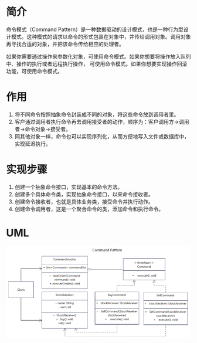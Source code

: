 # 简介
命令模式（Command Pattern）是一种数据驱动的设计模式，也是一种行为型设计模式。这种模式的请求以命令的形式包裹在对象中，并传给调用对象。调用对象再寻找合适的对象，并把该命令传给相应的处理者。

如果你需要通过操作来参数化对象，可使用命令模式。如果你想要将操作放入队列中、操作的执行或者远程执行操作， 可使用命令模式。如果你想要实现操作回滚功能，可使用命令模式。

# 作用
1. 将不同命令按照抽象命令封装成不同的对象，将这些命令放到调用者里。
2. 客户通过调用者执行命令再去调用接受者的动作，顺序为：客户调用方->调用者->命令对象->接受者。
3. 同其他对象一样，命令也可以实现序列化，从而方便地写入文件或数据库中，实现延迟执行。

# 实现步骤
1. 创建一个抽象命令接口，实现基本的命令方法。
2. 创建多个具体命令类，实现抽象命令接口，以来命令接收者。
3. 创建命令接收者，也就是具体业务类，接受命令并执行动作。
4. 创建命令调用者，这是一个聚合命令的类，添加命令和执行命令。

# UML
<img src="../docs/uml/command-pattern.png">